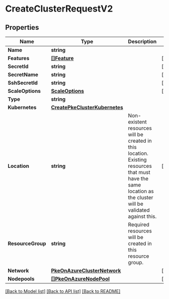 # CreateClusterRequestV2

## Properties
Name | Type | Description | Notes
------------ | ------------- | ------------- | -------------
**Name** | **string** |  | 
**Features** | [**[]Feature**](Feature.md) |  | [optional] 
**SecretId** | **string** |  | [optional] 
**SecretName** | **string** |  | [optional] 
**SshSecretId** | **string** |  | [optional] 
**ScaleOptions** | [**ScaleOptions**](ScaleOptions.md) |  | [optional] 
**Type** | **string** |  | 
**Kubernetes** | [**CreatePkeClusterKubernetes**](CreatePKEClusterKubernetes.md) |  | 
**Location** | **string** | Non-existent resources will be created in this location. Existing resources that must have the same location as the cluster will be validated against this. | [optional] 
**ResourceGroup** | **string** | Required resources will be created in this resource group. | 
**Network** | [**PkeOnAzureClusterNetwork**](PKEOnAzureClusterNetwork.md) |  | [optional] 
**Nodepools** | [**[]PkeOnAzureNodePool**](PKEOnAzureNodePool.md) |  | [optional] 

[[Back to Model list]](../README.md#documentation-for-models) [[Back to API list]](../README.md#documentation-for-api-endpoints) [[Back to README]](../README.md)


